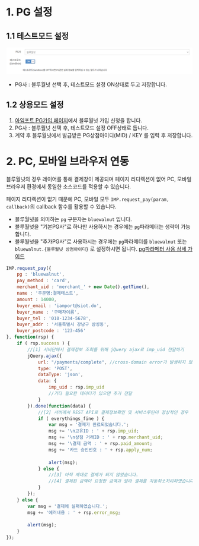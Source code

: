 # 1. PG 설정  

## 1.1 테스트모드 설정  
![블루월넛-아임포트 시스템 설정](screenshot/bluewalnut.png)

- PG사 : 블루월넛 선택 후, 테스트모드 설정 ON상태로 두고 저장합니다.

## 1.2 상용모드 설정  

1. [아임포트 PG가입 페이지](http://www.iamport.kr/pg)에서 블루월넛 가입 신청을 합니다. 
2. PG사 : 블루월넛 선택 후, 테스트모드 설정 OFF상태로 둡니다. 
3. 계약 후 블루월넛에서 발급받은 PG상점아이디(MID) / KEY 를 입력 후 저장합니다. 


# 2. PC, 모바일 브라우저 연동  

블루월넛의 경우 레이어를 통해 결제창이 제공되며 페이지 리디렉션이 없어 PC, 모바일 브라우저 환경에서 동일한 소스코드를 적용할 수 있습니다.  

페이지 리디렉션이 없기 때문에 PC, 모바일 모두 `IMP.request_pay(param, callback)`의 callback 함수를 활용할 수 있습니다.  

- 블루월넛을 의미하는 `pg` 구분자는 `bluewalnut` 입니다. 
- 블루월넛을 "기본PG사"로 하나만 사용하시는 경우에는 `pg`파라메터는 생략이 가능합니다. 
- 블루월넛을 "추가PG사"로 사용하시는 경우에는 `pg`파라메터를 `bluewalnut` 또는 `bluewalnut.{블루월넛 상점아이디}` 로 설정하시면 됩니다. [pg파라메터 사용 상세 가이드](https://docs.iamport.kr/tech/pg-parameter)    


```javascript
IMP.request_pay({
    pg : 'bluewalnut',
    pay_method : 'card',
    merchant_uid : 'merchant_' + new Date().getTime(),
    name : '주문명:결제테스트',
    amount : 14000,
    buyer_email : 'iamport@siot.do',
    buyer_name : '구매자이름',
    buyer_tel : '010-1234-5678',
    buyer_addr : '서울특별시 강남구 삼성동',
    buyer_postcode : '123-456'
}, function(rsp) {
    if ( rsp.success ) {
    	//[1] 서버단에서 결제정보 조회를 위해 jQuery ajax로 imp_uid 전달하기
    	jQuery.ajax({
    		url: "/payments/complete", //cross-domain error가 발생하지 않도록 주의해주세요
    		type: 'POST',
    		dataType: 'json',
    		data: {
	    		imp_uid : rsp.imp_uid
	    		//기타 필요한 데이터가 있으면 추가 전달
    		}
    	}).done(function(data) {
    		//[2] 서버에서 REST API로 결제정보확인 및 서비스루틴이 정상적인 경우
    		if ( everythings_fine ) {
    			var msg = '결제가 완료되었습니다.';
    			msg += '\n고유ID : ' + rsp.imp_uid;
    			msg += '\n상점 거래ID : ' + rsp.merchant_uid;
    			msg += '\결제 금액 : ' + rsp.paid_amount;
    			msg += '카드 승인번호 : ' + rsp.apply_num;
    			
    			alert(msg);
    		} else {
    			//[3] 아직 제대로 결제가 되지 않았습니다.
    			//[4] 결제된 금액이 요청한 금액과 달라 결제를 자동취소처리하였습니다.
    		}
    	});
    } else {
        var msg = '결제에 실패하였습니다.';
        msg += '에러내용 : ' + rsp.error_msg;
        
        alert(msg);
    }
});
```  